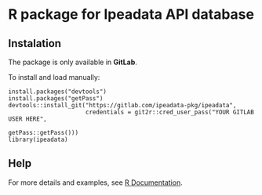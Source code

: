 # R package for Ipeadata API database 

## Instalation

The package is only available in **GitLab**. 

To install and load manually:

```{r eval=FALSE}
install.packages("devtools")
install.packages("getPass")
devtools::install_git("https://gitlab.com/ipeadata-pkg/ipeadata", 
                      credentials = git2r::cred_user_pass("YOUR GITLAB USER HERE", 
                                                          getPass::getPass()))
library(ipeadata)
````

## Help

For more details and examples, see [R Documentation](https://drive.google.com/open?id=1UPR2FZrslwlmQ448OOTNWNju5vkGBfFk).
